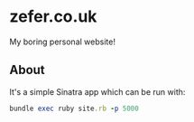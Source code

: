 # zefer.co.uk

My boring personal website!

## About

It's a simple Sinatra app which can be run with:

```ruby
bundle exec ruby site.rb -p 5000
```
